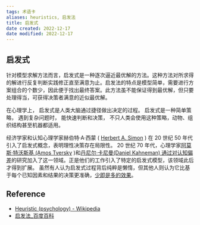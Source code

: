 ```yaml
---
tags: 术语卡
aliases: heuristics, 启发法
title: 启发式
date created: 2022-12-17
date modified: 2022-12-17
---
```


## 启发式

针对模型求解方法而言，启发式是一种逐次逼近最优解的方法。这种方法对所求得的解进行反复判断实践修正直至满意为止。启发法的特点是模型简单，需要进行方案组合的个数少，因此便于找出最终答案。此方法虽不能保证得到最优解，但只要处理得当，可获得决策者满意的近似最优解。

在心理学上， 启发式是人类大脑通过捷径做出决定的过程。 启发式是一种简单策略， 遇到复杂问题时， 能快速判断和决策， 不只人类会使用这种策略，动物、组织结构甚至机器都适用。

经济学家和认知心理学家赫伯特·A·西蒙 ( [Herbert A. Simon](https://en.wikipedia.org/wiki/Herbert_A._Simon "赫伯特·A·西蒙") ) 在 20 世纪 50 年代引入了启发式概念，表明理性决策存在局限性。 20 世纪 70 年代，心理学家[阿莫斯·特沃斯基 (Amos Tversky](https://en.wikipedia.org/wiki/Amos_Tversky "阿莫斯·特沃斯基") )和[丹尼尔·卡尼曼(Daniel Kahneman) 通过对](https://en.wikipedia.org/wiki/Daniel_Kahneman "丹尼尔卡尼曼")[认知偏差](https://en.wikipedia.org/wiki/Cognitive_bias "认知偏差")的研究加入了这一领域。正是他们的工作引入了特定的启发式模型，该领域此后才得到扩展。
虽然有人认为启发式过程背后纯粹是懒惰，但其他人则认为它比基于每个已知因素和结果的决策更准确，[少即是多的效果](https://en.wikipedia.org/wiki/Less-is-more_effect "少即是多的效果")。

## Reference
- [Heuristic (psychology) - Wikipedia](https://en.wikipedia.org/wiki/Heuristic_(psychology))
- [启发法_百度百科](https://baike.baidu.com/item/%E5%90%AF%E5%8F%91%E6%B3%95/4797569?fromtitle=heuristics&fromid=7198200&fr=aladdin)